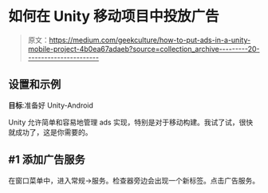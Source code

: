 # 如何在 Unity 移动项目中投放广告

> 原文：<https://medium.com/geekculture/how-to-put-ads-in-a-unity-mobile-project-4b0ea67adaeb?source=collection_archive---------20----------------------->

## 设置和示例

**目标**:准备好 Unity-Android

Unity 允许简单和容易地管理 ads 实现，特别是对于移动构建。我试了试，很快就成功了，这是你需要的。

## #1 添加广告服务

在窗口菜单中，进入常规→服务。检查器旁边会出现一个新标签。点击广告服务。